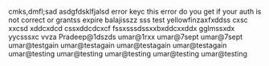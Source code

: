 
cmks,dmfl;sad
asdgfdsklfjalsd
error keyc
this error do you get if your auth is not correct or grantss expire balajisszz
sss
test yellowfinzaxfxddss
cxsc
xxcsd xddcxdcd
cssxddcdcxcf
fssxsssdssxxbxddcxxddx
gglmssxdx
yycsssxc
vvza
Pradeep@1dszds
umar@1rxx
umar@7sept
umar@7sept
umar@testgain
umar@testagain
umar@testagain
umar@testagain
umar@testing
umar@testing
umar@testing
umar@testing
umar@testing
